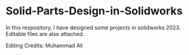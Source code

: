 # Solid-Parts-Design-in-Solidworks

In this respository, I have designed some projects in solidworks 2023. Editable files are also attached.

Editing Credits: Muhammad Ali
